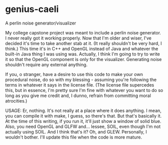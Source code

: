 # genius-caeli
A perlin noise generator/visualizer

My college capstone project was meant to include a perlin noise generator. 
I never really got it working properly. Now that I'm older and wiser,
I've decided it's time to take another stab at it. (It really shouldn't be very hard, I think.)
This time it's in C++ and OpenGL instead of Java and whatever the built-in Java thing I was using was.
Actually, I think I'm going to try to write it so that the OpenGL component is only for the visualizer.
Generating noise shouldn't require any external anything.

If you, o stranger, have a desire to use this code to make your own procedural noise,
do so with my blessing - assuming you're following the terms in whatever it says in the license file. 
(The license file supercedes this, but in essence, I'm pretty sure I'm fine with whatever you want to do so long as
you give me credit and, I dunno, refrain from committing moral atrocities.)

USAGE: Er, nothing. It's not really at a place where it does anything. 
I mean, you can compile it with make, I guess, so there's that. But that's basically it. At the time
of this writing, if you run it, it'll just show a window of solid blue. Also, you need
OpenGL and GLFW and... lessee, SOIL, even though I'm not actually using SOIL. And I think that's it? Oh, and GLEW.
Personally, I wouldn't bother.
I'll update this file when the code is more mature.
